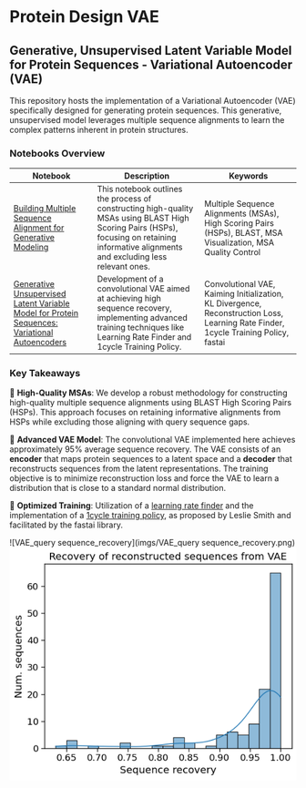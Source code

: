# Protein Design VAE
## Generative, Unsupervised Latent Variable Model for Protein Sequences - Variational Autoencoder (VAE)

This repository hosts the implementation of a Variational Autoencoder (VAE) specifically designed for generating protein sequences. This generative, unsupervised model leverages multiple sequence alignments to learn the complex patterns inherent in protein structures.

### Notebooks Overview

| Notebook | Description | Keywords |
|----------|-------------|----------|
| [Building Multiple Sequence Alignment for Generative Modeling](https://github.com/arjan-hada/protein-design-vae/blob/main/00_msa_for_modelling_2.ipynb) | This notebook outlines the process of constructing high-quality MSAs using BLAST High Scoring Pairs (HSPs), focusing on retaining informative alignments and excluding less relevant ones. | Multiple Sequence Alignments (MSAs), High Scoring Pairs (HSPs), BLAST, MSA Visualization, MSA Quality Control |
| [Generative Unsupervised Latent Variable Model for Protein Sequences: Variational Autoencoders](https://github.com/arjan-hada/protein-design-vae/blob/main/protein_design_vae_dev.ipynb) | Development of a convolutional VAE aimed at achieving high sequence recovery, implementing advanced training techniques like Learning Rate Finder and 1cycle Training Policy. | Convolutional VAE, Kaiming Initialization, KL Divergence, Reconstruction Loss, Learning Rate Finder, 1cycle Training Policy, fastai |

### Key Takeaways

🔹 **High-Quality MSAs**: We develop a robust methodology for constructing high-quality multiple sequence alignments using BLAST High Scoring Pairs (HSPs). This approach focuses on retaining informative alignments from HSPs while excluding those aligning with query sequence gaps.
  
🔹 **Advanced VAE Model**: The convolutional VAE implemented here achieves approximately 95% average sequence recovery. The VAE consists of an **encoder** that maps protein sequences to a latent space and a **decoder** that reconstructs sequences from the latent representations. The training objective is to minimize reconstruction loss and force the VAE to learn a distribution that is close to a standard normal distribution.
  
🔹 **Optimized Training**: Utilization of a [learning rate finder](https://arxiv.org/abs/1708.07120) and the implementation of a [1cycle training policy](https://arxiv.org/abs/1506.01186), as proposed by Leslie Smith and facilitated by the fastai library.

![VAE_query sequence_recovery](imgs/VAE_query sequence_recovery.png)
![VAE_reconstructed_sequence_recovery](imgs/VAE_reconstructed_sequence_recovery.png)

